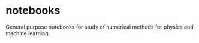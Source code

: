 # notebooks

General purpose notebooks for study of numerical methods for physics and machine learning.